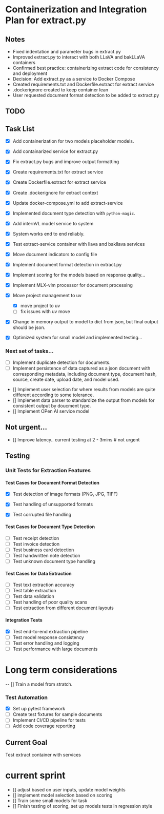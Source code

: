 # Containerization and Integration Plan for extract.py

## Notes
- Fixed indentation and parameter bugs in extract.py
- Improved extract.py to interact with both LLaVA and bakLLaVA containers
- Confirmed best practice: containerizing extract code for consistency and deployment
- Decision: Add extract.py as a service to Docker Compose
- Created requirements.txt and Dockerfile.extract for extract service
- .dockerignore created to keep container lean
- User requested document format detection to be added to extract.py

## TODO

## Task List
- [x] Add containerization for two models placeholder models.
- [x] Add containarized service for extract.py
- [x] Fix extract.py bugs and improve output formatting
- [x] Create requirements.txt for extract service
- [x] Create Dockerfile.extract for extract service
- [x] Create .dockerignore for extract context
- [x] Update docker-compose.yml to add extract-service
- [x] Implemented document type detection with `python-magic`.
- [x] Add internVL model service to system
- [x] System works end to end reliably.
- [x] Test extract-service container with llava and bakllava services
- [x] Move document indicators to config file
- [x] Implement document format detection in extract.py
- [x] Implement scoring for the models based on response quality... 
- [x] Implement MLX-vlm processor for document processing 
- [x] Move project management to uv
    - [x] move project to uv 
    - [ ] fix issues with uv move
- [x] Change in memory output to model to dict from json, but final output should be json.
- [x] Optimized system for small model and implemented testing...


### Next set of tasks...
- [ ] Implement duplicate detection for documents.
- [ ] Implement persistence of data captured as a json document with corresponding metadata, including document type, document hash, source, create date, upload date, and model used.
- [] Implement user selection for where results from models are quite different according to some tolerance.
- [] Implement data parser to standardize the output from models for consistent output by doucment type.
- [] Implement OPen AI service model

## Not urgent...
- [] Improve latency.. current testing at 2 - 3mins # not urgent

## Testing
### Unit Tests for Extraction Features

#### Test Cases for Document Format Detection
- [x] Test detection of image formats (PNG, JPG, TIFF)
- [x] Test handling of unsupported formats
- [x] Test corrupted file handling


#### Test Cases for Document Type Detection
- [ ] Test receipt detection
- [ ] Test invoice detection
- [ ] Test business card detection
- [ ] Test handwritten note detection
- [ ] Test unknown document type handling

#### Test Cases for Data Extraction
- [ ] Test text extraction accuracy
- [ ] Test table extraction
- [ ] Test data validation
- [ ] Test handling of poor quality scans
- [ ] Test extraction from different document layouts

#### Integration Tests
- [x] Test end-to-end extraction pipeline
- [ ] Test model response consistency
- [ ] Test error handling and logging
- [ ] Test performance with large documents

# Long term considerations
 --  [] Train a model from stratch.

### Test Automation
- [x] Set up pytest framework
- [ ] Create test fixtures for sample documents
- [ ] Implement CI/CD pipeline for tests
- [ ] Add code coverage reporting

## Current Goal
Test extract container with services


# current sprint 
- [] adjust based on user inputs, update model weights
- [] implement model selection based on scoring
- [] Train some small models for task
- [] Finish testing of scoring, set up models tests in regression style